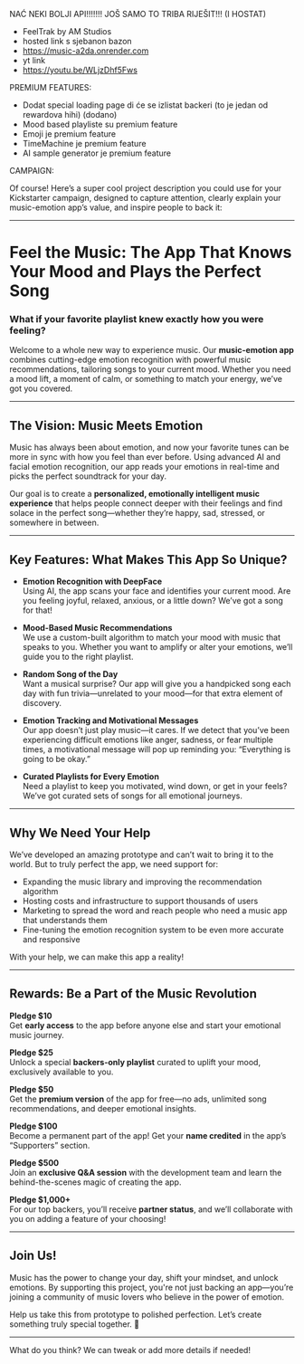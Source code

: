 NAĆ NEKI BOLJI API!!!!!!! JOŠ SAMO TO TRIBA RIJEŠIT!!! (I HOSTAT)


* FeelTrak by AM Studios 
* hosted link s sjebanon bazon
* https://music-a2da.onrender.com
* yt link
* https://youtu.be/WLjzDhf5Fws

PREMIUM FEATURES: 
* Dodat special loading page di će se izlistat backeri (to je jedan od rewardova hihi) (dodano)
* Mood based playliste su premium feature
* Emoji je premium feature
* TimeMachine je premium feature
* AI sample generator je premium feature



CAMPAIGN:

Of course! Here’s a super cool project description you could use for your Kickstarter campaign, designed to capture attention, clearly explain your music-emotion app’s value, and inspire people to back it:

---

# **Feel the Music: The App That Knows Your Mood and Plays the Perfect Song**

### **What if your favorite playlist knew exactly how you were feeling?**  
Welcome to a whole new way to experience music. Our **music-emotion app** combines cutting-edge emotion recognition with powerful music recommendations, tailoring songs to your current mood. Whether you need a mood lift, a moment of calm, or something to match your energy, we’ve got you covered.

---

## **The Vision: Music Meets Emotion**

Music has always been about emotion, and now your favorite tunes can be more in sync with how you feel than ever before. Using advanced AI and facial emotion recognition, our app reads your emotions in real-time and picks the perfect soundtrack for your day.

Our goal is to create a **personalized, emotionally intelligent music experience** that helps people connect deeper with their feelings and find solace in the perfect song—whether they’re happy, sad, stressed, or somewhere in between.

---

## **Key Features: What Makes This App So Unique?**

- **Emotion Recognition with DeepFace**  
  Using AI, the app scans your face and identifies your current mood. Are you feeling joyful, relaxed, anxious, or a little down? We’ve got a song for that!

- **Mood-Based Music Recommendations**  
  We use a custom-built algorithm to match your mood with music that speaks to you. Whether you want to amplify or alter your emotions, we’ll guide you to the right playlist.

- **Random Song of the Day**  
  Want a musical surprise? Our app will give you a handpicked song each day with fun trivia—unrelated to your mood—for that extra element of discovery.

- **Emotion Tracking and Motivational Messages**  
  Our app doesn’t just play music—it cares. If we detect that you’ve been experiencing difficult emotions like anger, sadness, or fear multiple times, a motivational message will pop up reminding you: “Everything is going to be okay.”

- **Curated Playlists for Every Emotion**  
  Need a playlist to keep you motivated, wind down, or get in your feels? We’ve got curated sets of songs for all emotional journeys.

---

## **Why We Need Your Help**

We’ve developed an amazing prototype and can’t wait to bring it to the world. But to truly perfect the app, we need support for:

- Expanding the music library and improving the recommendation algorithm
- Hosting costs and infrastructure to support thousands of users
- Marketing to spread the word and reach people who need a music app that understands them
- Fine-tuning the emotion recognition system to be even more accurate and responsive

With your help, we can make this app a reality!

---

## **Rewards: Be a Part of the Music Revolution**

**Pledge $10**  
Get **early access** to the app before anyone else and start your emotional music journey.

**Pledge $25**  
Unlock a special **backers-only playlist** curated to uplift your mood, exclusively available to you.

**Pledge $50**  
Get the **premium version** of the app for free—no ads, unlimited song recommendations, and deeper emotional insights.

**Pledge $100**  
Become a permanent part of the app! Get your **name credited** in the app’s “Supporters” section.

**Pledge $500**  
Join an **exclusive Q&A session** with the development team and learn the behind-the-scenes magic of creating the app.

**Pledge $1,000+**  
For our top backers, you’ll receive **partner status**, and we’ll collaborate with you on adding a feature of your choosing!

---

## **Join Us!**  

Music has the power to change your day, shift your mindset, and unlock emotions. By supporting this project, you're not just backing an app—you’re joining a community of music lovers who believe in the power of emotion.

Help us take this from prototype to polished perfection. Let’s create something truly special together. 🎵

---

What do you think? We can tweak or add more details if needed!
